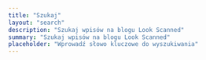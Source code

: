 ```yaml
---
title: "Szukaj"
layout: "search"
description: "Szukaj wpisów na blogu Look Scanned"
summary: "Szukaj wpisów na blogu Look Scanned"
placeholder: "Wprowadź słowo kluczowe do wyszukiwania"
---
```


